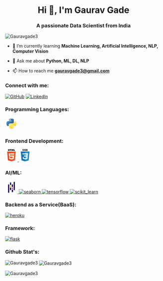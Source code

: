<h1 align="center">Hi 👋, I'm Gaurav Gade</h1>
<h3 align="center">A passionate Data Scientist from India</h3>

<p align="left"> <img src="https://komarev.com/ghpvc/?username=Gauravgade3&label=Profile%20views&color=0e75b6&style=flat" alt="Gauravgade3" /> </p>

- 🌱 I’m currently learning **Machine Learning, Artificial Intelligence, NLP, Computer Vision**

- 💬 Ask me about **Python, ML, DL, NLP**

- 📫 How to reach me **gauravgade3@gmail.com**

<h3 align="left">Connect with me:</h3>

[![GitHub](https://user-images.githubusercontent.com/62636740/119519931-783e6b00-bd97-11eb-8a39-d955fff9dfe8.png)][1]
[![Linkedln](https://user-images.githubusercontent.com/62636740/119520093-9a37ed80-bd97-11eb-994d-fa42c1bca57e.png)][2]

[1]: https://github.com/Gauravgade3
[2]: https://www.linkedin.com/in/gaurav-gade-bba1111b3/


<h3 align="left">Programming Languages:</h3>
<a href="https://www.python.org" target="_blank"> <img src="https://raw.githubusercontent.com/devicons/devicon/master/icons/python/python-original.svg" alt="python" width="40" height="40"/> </a>

<h3 align="left">Frontend Development:</h3>
<a href="https://www.w3.org/html/" target="_blank"> <img src="https://raw.githubusercontent.com/devicons/devicon/master/icons/html5/html5-original-wordmark.svg" alt="html5" width="40" height="40"/> </a>
<a href="https://www.w3schools.com/css/" target="_blank"> <img src="https://raw.githubusercontent.com/devicons/devicon/master/icons/css3/css3-original-wordmark.svg" alt="css3" width="40" height="40"/> </a>

<h3 align="left">AI/ML:</h3>
<a href="https://pandas.pydata.org/" target="_blank"> <img src="https://raw.githubusercontent.com/devicons/devicon/2ae2a900d2f041da66e950e4d48052658d850630/icons/pandas/pandas-original.svg" alt="pandas" width="40" height="40"/> </a>
<a href="https://seaborn.pydata.org/" target="_blank"> <img src="https://seaborn.pydata.org/_images/logo-mark-lightbg.svg" alt="seaborn" width="40" 
height="40"/> </a>
<a href="https://www.tensorflow.org" target="_blank"> <img src="https://www.vectorlogo.zone/logos/tensorflow/tensorflow-icon.svg" alt="tensorflow" width="40" 
height="40"/> </a>
<a href="https://scikit-learn.org/" target="_blank"> <img src="https://upload.wikimedia.org/wikipedia/commons/0/05/Scikit_learn_logo_small.svg" alt="scikit_learn" width="40" height="40"/> </a>



<h3 align="left">Backend as a Service(BaaS):</h3>
<a href="https://heroku.com" target="_blank"> <img src="https://www.vectorlogo.zone/logos/heroku/heroku-icon.svg" alt="heroku" width="40" height="40"/> </a> 

<h3 align="left">Framework:</h3>
<a href="https://flask.palletsprojects.com/" target="_blank"> <img src="https://www.vectorlogo.zone/logos/pocoo_flask/pocoo_flask-icon.svg" alt="flask" width="40" height="40"/> </a>


<h3 align="left">Github Stat's:</h3>
<p><img align="left" src="https://github-readme-stats.vercel.app/api/top-langs?username=Gauravgade3&show_icons=true&locale=en&layout=compact" alt="Gauravgade3" /></p>

<p>&nbsp;<img align="center" src="https://github-readme-stats.vercel.app/api?username=Gauravgade3&show_icons=true&locale=en" alt="Gauravgade3" /></p>

<p><img align="center" src="https://github-readme-streak-stats.herokuapp.com/?user=Gauravgade3&" alt="Gauravgade3" /></p>
